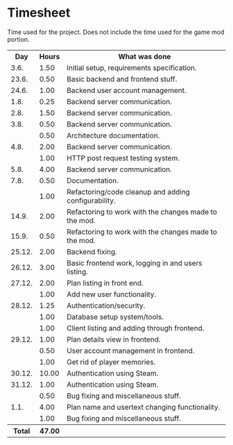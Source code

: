 # Timesheet

Time used for the project.
Does not include the time used for the game mod portion.

<table>
  <tr><th>Day</th><th>Hours</th><th>What was done</th></tr>
  <tr><td> 3.6. </td><td>  1.50</td><td>Initial setup, requirements specification.</td></tr>
  <tr><td>23.6. </td><td>  0.50</td><td>Basic backend and frontend stuff.</td></tr>
  <tr><td>24.6. </td><td>  1.00</td><td>Backend user account management.</td></tr>
  <tr><td> 1.8. </td><td>  0.25</td><td>Backend server communication.</td></tr>
  <tr><td> 2.8. </td><td>  1.50</td><td>Backend server communication.</td></tr>
  <tr><td> 3.8. </td><td>  0.50</td><td>Backend server communication.</td></tr>
  <tr><td>      </td><td>  0.50</td><td>Architecture documentation.</td></tr>
  <tr><td> 4.8. </td><td>  2.00</td><td>Backend server communication.</td></tr>
  <tr><td>      </td><td>  1.00</td><td>HTTP post request testing system.</td></tr>
  <tr><td> 5.8. </td><td>  4.00</td><td>Backend server communication.</td></tr>
  <tr><td> 7.8. </td><td>  0.50</td><td>Documentation.</td></tr>
  <tr><td>      </td><td>  1.00</td><td>Refactoring/code cleanup and adding configurability.</td></tr>
  <tr><td>14.9. </td><td>  2.00</td><td>Refactoring to work with the changes made to the mod.</td></tr>
  <tr><td>15.9. </td><td>  0.50</td><td>Refactoring to work with the changes made to the mod.</td></tr>
  <tr><td>25.12.</td><td>  2.00</td><td>Backend fixing.</td></tr>
  <tr><td>26.12.</td><td>  3.00</td><td>Basic frontend work, logging in and users listing.</td></tr>
  <tr><td>27.12.</td><td>  2.00</td><td>Plan listing in front end.</td></tr>
  <tr><td>      </td><td>  1.00</td><td>Add new user functionality.</td></tr>
  <tr><td>28.12.</td><td>  1.25</td><td>Authentication/security.</td></tr>
  <tr><td>      </td><td>  1.00</td><td>Database setup system/tools.</td></tr>
  <tr><td>      </td><td>  1.00</td><td>Client listing and adding through frontend.</td></tr>
  <tr><td>29.12.</td><td>  1.00</td><td>Plan details view in frontend.</td></tr>
  <tr><td>      </td><td>  0.50</td><td>User account management in frontend.</td></tr>
  <tr><td>      </td><td>  1.00</td><td>Get rid of player memories.</td></tr>
  <tr><td>30.12.</td><td> 10.00</td><td>Authentication using Steam.</td></tr>
  <tr><td>31.12.</td><td>  1.00</td><td>Authentication using Steam.</td></tr>
  <tr><td>      </td><td>  0.50</td><td>Bug fixing and miscellaneous stuff.</td></tr>
  <tr><td>  1.1.</td><td>  4.00</td><td>Plan name and usertext changing functionality.</td></tr>
  <tr><td>      </td><td>  1.00</td><td>Bug fixing and miscellaneous stuff.</td></tr>
  <tr><th>Total</th><th> 47.00</th><th></th></tr>
</table>
